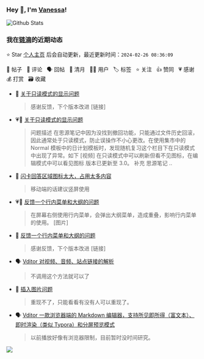 ### Hey 👋, I'm [Vanessa](http://vanessa.b3log.org/)!

![Github Stats](https://github-readme-stats.vercel.app/api?username=Vanessa219&show_icons=true)

<!--events start -->

### 我在[链滴](https://ld246.com)的近期动态

⭐️ Star [个人主页](https://github.com/Vanessa219/Vanessa219) 后会自动更新，最近更新时间：`2024-02-26 08:36:09`

📝 帖子 &nbsp; 💬 评论 &nbsp; 🗣 回帖 &nbsp; 🌙 清月 &nbsp; 👨‍💻 用户 &nbsp; 🏷️ 标签 &nbsp; ⭐️ 关注 &nbsp; 👍 赞同 &nbsp; 💗 感谢 &nbsp; 💰 打赏 &nbsp; 🗃 收藏

* 💬 [关于只读模式的显示问题](https://ld246.com/article/1708826665603/comment/1708829521933#comments)

  > 感谢反馈，下个版本改进 [链接]
* 💗📝 [关于只读模式的显示问题](https://ld246.com/article/1708826665603)

  > 问题描述 在思源笔记中因为没找到撤回功能，只能通过文件历史回滚，因此通常处于只读模式，防止误操作不小心更改。在使用集市中的 Normal 模板中的日计划模板时，发现随机复习这个栏目下在只读模式中出现了异常。如下 [视频] 在只读模式中可以刷新但看不见图标，在编辑模式中可以看见图标 版本已更新至 3.0。 补充 思源笔记 ..
* 💬 [闪卡回答区域图标太大，占用太多内容](https://ld246.com/article/1708784590494/comment/1708827612610#comments)

  > 移动端的话建议竖屏使用
* 💗📝 [反馈一个行内菜单和大纲的问题](https://ld246.com/article/1708743699718)

  > 在屏幕右侧使用行内菜单，会弹出大纲菜单，造成重叠，影响行内菜单的使用。 [图片]
* 💬 [反馈一个行内菜单和大纲的问题](https://ld246.com/article/1708743699718/comment/1708784693362#comments)

  > 感谢反馈，下个版本改进 [链接]
* 🗣 [Vditor 对视频、音频、站点链接的解析](https://ld246.com/article/1589813914768/comment/1708666670744#comments)

  > 不调用这个方法就可以了
* 💬 [插入图片问题](https://ld246.com/article/1708353816754/comment/1708655360340#comments)

  > 重现不了，只能看看有没有人可以重现了。
* 🗣 [Vditor 一款浏览器端的 Markdown 编辑器，支持所见即所得（富文本）、即时渲染（类似 Typora）和分屏预览模式](https://ld246.com/article/1549638745630/comment/1708482318775#comments)

  > 以前播放好像有浏览器限制，目前暂时没时间研究。


<!--events end -->

<a title="Hits" target="_blank" href="https://github.com/Vanessa219/Vanessa219"><img src="https://hits.b3log.org/Vanessa219/Vanessa219.svg"></a>
